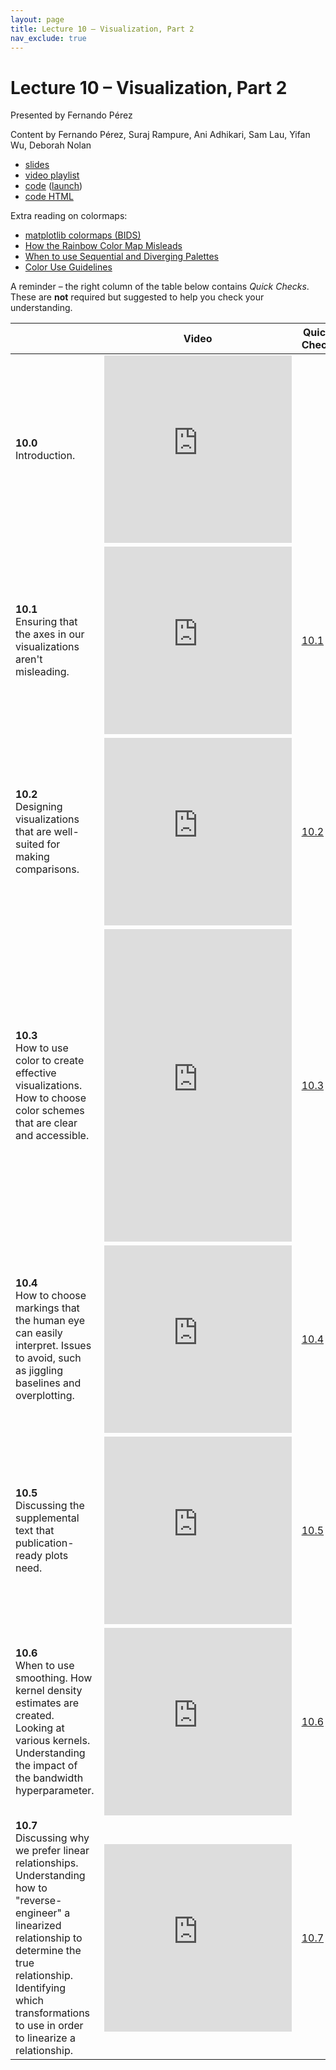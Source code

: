 ```yaml
---
layout: page
title: Lecture 10 – Visualization, Part 2
nav_exclude: true
---
```


# Lecture 10 – Visualization, Part 2

Presented by Fernando Pérez

Content by Fernando Pérez, Suraj Rampure, Ani Adhikari, Sam Lau, Yifan Wu, Deborah Nolan

- [slides](https://docs.google.com/presentation/d/16l3XLseFMJIhoPZXuQSXogCpob9htZ9TEEEgAXlHDtw/edit?usp=sharing)
- [video playlist](https://www.youtube.com/playlist?list=PLQCcNQgUcDfrmwSHwEnaHuDC88OzQ3s0g)
- [code](https://github.com/DS-100/su21/tree/main/lec/lec10) ([launch](https://data100.datahub.berkeley.edu/hub/user-redirect/git-sync?repo=https://github.com/DS-100/su21&subPath=lec/lec10/&branch=main))
- [code HTML](../../resources/assets/lectures/lec10/lec10.html)

Extra reading on colormaps:

- [matplotlib colormaps (BIDS)](https://bids.github.io/colormap/)
- [How the Rainbow Color Map Misleads](https://eagereyes.org/basics/rainbow-color-map)
- [When to use Sequential and Diverging Palettes](https://everydayanalytics.ca/2017/03/when-to-use-sequential-and-diverging-palettes.html)
- [Color Use Guidelines](https://web.natur.cuni.cz/~langhamr/lectures/vtfg1/mapinfo_2/barvy/colors.html)

A reminder – the right column of the table below contains _Quick Checks_. These are **not** required but suggested to help you check your understanding.

<table>
<colgroup>
<col style="width: 25%" />
<col style="width: 25%" />
<col style="width: 25%" />
</colgroup>
<thead>
<tr class="header">
<th></th>
<th>Video</th>
<th>Quick Check</th>
</tr>
</thead>
<tbody>
<tr>
<td><strong>10.0</strong> <br>Introduction.</td>
<td><iframe width="300" height="300" height src="https://youtube.com/embed/lPjgccaoG7I" frameborder="0" allow="accelerometer; autoplay; encrypted-media; gyroscope; picture-in-picture" allowfullscreen></iframe></td>
<td></td>
</tr>
<tr>
<tr>
<td><strong>10.1</strong> <br>Ensuring that the axes in our visualizations aren't misleading.</td>
<td><iframe width="300" height="300" height src="https://youtube.com/embed/WKcm52yif6s" frameborder="0" allow="accelerometer; autoplay; encrypted-media; gyroscope; picture-in-picture" allowfullscreen></iframe></td>
<td><a href="https://docs.google.com/forms/d/e/1FAIpQLSeby6pIjBbTvpep8Ix9IA7qKrZtkS392_i0gNJqzinbnedQzw/viewform?usp=sf_link" target="\_blank">10.1</a></td>
</tr>
<tr>
<td><strong>10.2</strong> <br>Designing visualizations that are well-suited for making comparisons.</td>
<td><iframe width="300" height="300" height src="https://youtube.com/embed/giFxDyTFUfg" frameborder="0" allow="accelerometer; autoplay; encrypted-media; gyroscope; picture-in-picture" allowfullscreen></iframe></td>
<td><a href="https://docs.google.com/forms/d/e/1FAIpQLSd6rgf5na9Crs2smuMQsCQIFO4HLKhdK8rDfn8YkxKCEB5utw/viewform?usp=sf_link" target="\_blank">10.2</a></td>
</tr>
<tr>
<td><strong>10.3</strong> <br>How to use color to create effective visualizations. How to choose color schemes that are clear and accessible.</td>
<td><iframe width="300" height="500" height src="https://youtube.com/embed/TgQZ3NrfKEY" frameborder="0" allow="accelerometer; autoplay; encrypted-media; gyroscope; picture-in-picture" allowfullscreen></iframe></td>
<td><a href="https://docs.google.com/forms/d/e/1FAIpQLSchasXZG2jm3-CVCQLQo3wXY7OTPa9-g9ISvpQoT8m6l6mmkg/viewform?usp=sf_link" target="\_blank">10.3</a></td>
</tr>
<tr>
<td><strong>10.4</strong> <br>How to choose markings that the human eye can easily interpret. Issues to avoid, such as jiggling baselines and overplotting.</td>
<td><iframe width="300" height="300" height src="https://youtube.com/embed/0kpwp4AXLM8" frameborder="0" allow="accelerometer; autoplay; encrypted-media; gyroscope; picture-in-picture" allowfullscreen></iframe></td>
<td><a href="https://docs.google.com/forms/d/e/1FAIpQLSdy7Zx8ecIjNqeMqodfy_x5mRzq_u1PoNdU49TfIwlddaa5lw/viewform?usp=sf_link" target="\_blank">10.4</a></td>
</tr>
<tr>
<td><strong>10.5</strong> <br>Discussing the supplemental text that publication-ready plots need.</td>
<td><iframe width="300" height="300" height src="https://youtube.com/embed/dcQuKORSfyQ" frameborder="0" allow="accelerometer; autoplay; encrypted-media; gyroscope; picture-in-picture" allowfullscreen></iframe></td>
<td><a href="https://docs.google.com/forms/d/e/1FAIpQLSeEX8XbuxDIi0YZI1ZdOc4k86cQEUw7LYpmdyUR-dpcWo9BMA/viewform?usp=sf_link" target="\_blank">10.5</a></td>
</tr>
<tr>
<td><strong>10.6</strong> <br>When to use smoothing. How kernel density estimates are created. Looking at various kernels. Understanding the impact of the bandwidth hyperparameter.</td>
<td><iframe width="300" height="300" height src="https://youtube.com/embed/sZxvb4LvcLU" frameborder="0" allow="accelerometer; autoplay; encrypted-media; gyroscope; picture-in-picture" allowfullscreen></iframe></td>
<td><a href="https://docs.google.com/forms/d/e/1FAIpQLSei3y8XCJ_v1QM8Dww-npW4EXwLnVF8CNRUMI4RSMfDv7NWqw/viewform?usp=sf_link" target="\_blank">10.6</a></td>
</tr>
<tr>
<td><strong>10.7</strong> <br>Discussing why we prefer linear relationships. Understanding how to "reverse-engineer" a linearized relationship to determine the true relationship. Identifying which transformations to use in order to linearize a relationship.</td>
<td><iframe width="300" height="300" height src="https://youtube.com/embed/zA-Cy887CXM" frameborder="0" allow="accelerometer; autoplay; encrypted-media; gyroscope; picture-in-picture" allowfullscreen></iframe></td>
<td><a href="https://docs.google.com/forms/d/e/1FAIpQLSdQzRY7c2GWnUViTQjYy-YnUOgVd9O3lahHcwhX6N8gIT3OOw/viewform?usp=sf_link" target="\_blank">10.7</a></td>
</tr>
